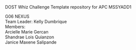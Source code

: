 DOST Whiz Challenge
Template repository for APC MSSYADD1

G06 NEXUS   
Team Leader: Kelly Dumbrique         
Members:         
Arcielle Marie Gercan         
Shandrae Lois Quianzon       
Janice Maxene Salipande        
